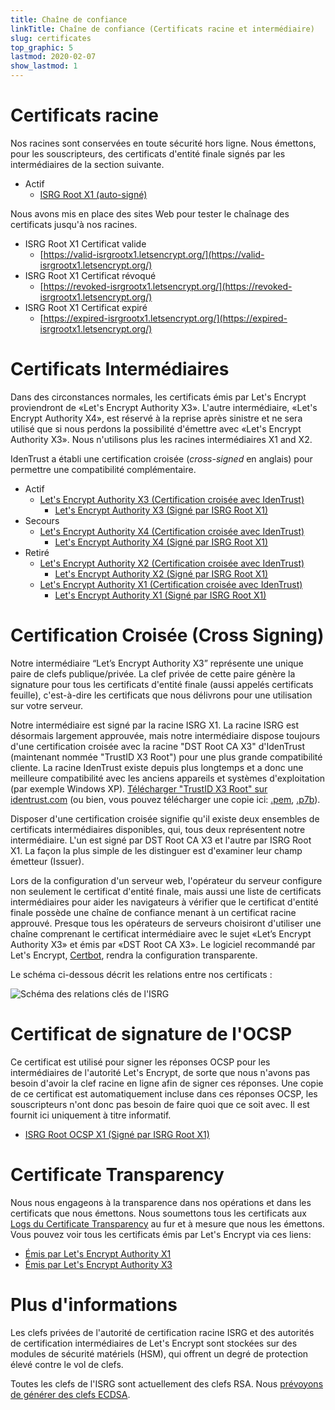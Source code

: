 ```yaml
---
title: Chaîne de confiance
linkTitle: Chaîne de confiance (Certificats racine et intermédiaire)
slug: certificates
top_graphic: 5
lastmod: 2020-02-07
show_lastmod: 1
---
```



# Certificats racine

Nos racines sont conservées en toute sécurité hors ligne. Nous émettons,  pour les souscripteurs, des certificats d'entité finale signés par les intermédiaires de la section suivante.

* Actif
  * [ISRG Root X1 (auto-signé)](/certs/isrgrootx1.pem.txt)

Nous avons mis en place des sites Web pour tester le chaînage des certificats jusqu'à nos racines.

* ISRG Root X1 Certificat valide
  * [https://valid-isrgrootx1.letsencrypt.org/](https://valid-isrgrootx1.letsencrypt.org/)
* ISRG Root X1 Certificat révoqué
  * [https://revoked-isrgrootx1.letsencrypt.org/](https://revoked-isrgrootx1.letsencrypt.org/)
* ISRG Root X1 Certificat expiré
  * [https://expired-isrgrootx1.letsencrypt.org/](https://expired-isrgrootx1.letsencrypt.org/)

# Certificats Intermédiaires

Dans des circonstances normales, les certificats émis par Let's Encrypt proviendront de «Let's Encrypt Authority X3». L'autre intermédiaire, «Let's Encrypt Authority X4», est réservé à la reprise après sinistre et ne sera utilisé que si nous perdons la possibilité d'émettre avec «Let's Encrypt Authority X3». Nous n'utilisons plus les racines intermédiaires X1 and X2.

IdenTrust a établi une certification croisée (*cross-signed* en anglais) pour permettre une compatibilité complémentaire. 

* Actif
  * [Let's Encrypt Authority X3 (Certification croisée avec IdenTrust)](/certs/lets-encrypt-x3-cross-signed.pem.txt)
    * [Let's Encrypt Authority X3 (Signé par ISRG Root X1)](/certs/letsencryptauthorityx3.pem.txt)
* Secours
  * [Let's Encrypt Authority X4 (Certification croisée avec IdenTrust)](/certs/lets-encrypt-x4-cross-signed.pem.txt)
    * [Let's Encrypt Authority X4 (Signé par ISRG Root X1)](/certs/letsencryptauthorityx4.pem.txt)
* Retiré
  * [Let's Encrypt Authority X2 (Certification croisée avec IdenTrust)](/certs/lets-encrypt-x2-cross-signed.pem.txt)
    * [Let's Encrypt Authority X2 (Signé par ISRG Root X1)](/certs/letsencryptauthorityx2.pem.txt)
  * [Let's Encrypt Authority X1 (Certification croisée avec IdenTrust)](/certs/lets-encrypt-x1-cross-signed.pem.txt)
    * [Let's Encrypt Authority X1 (Signé par ISRG Root X1)](/certs/letsencryptauthorityx1.pem.txt)

# Certification Croisée (Cross Signing)

Notre intermédiaire “Let’s Encrypt Authority X3” représente une unique paire de clefs publique/privée. La clef privée de cette paire génère la signature pour tous les certificats d'entité finale (aussi appelés certificats feuille), c'est-à-dire les certificats que nous délivrons pour une utilisation sur votre serveur.

Notre intermédiaire est signé par la racine ISRG X1. La racine ISRG est désormais largement approuvée, mais notre intermédiaire dispose toujours d'une certification croisée avec la racine "DST Root CA X3" d'IdenTrust (maintenant nommée "TrustID X3 Root") pour une plus grande compatibilité cliente. La racine IdenTrust existe depuis plus longtemps et a donc une meilleure compatibilité avec les anciens appareils et systèmes d'exploitation (par exemple Windows XP). [Télécharger "TrustID X3 Root" sur identrust.com](https://www.identrust.com/support/downloads) (ou bien, vous pouvez télécharger une copie ici: [.pem](/certs/trustid-x3-root.pem.txt), [.p7b](/certs/trustid-x3-root.p7b)).

Disposer d'une certification croisée signifie qu'il existe deux ensembles de certificats intermédiaires disponibles, qui, tous deux représentent notre intermédiaire. L'un est signé par DST Root CA X3 et l'autre par ISRG Root X1. La façon la plus simple de les distinguer est d'examiner leur champ émetteur (Issuer).

Lors de la configuration d'un serveur web, l'opérateur du serveur configure non seulement le
certificat d'entité finale, mais aussi une liste de certificats intermédiaires pour aider les navigateurs à vérifier que le certificat d'entité finale possède une chaîne de confiance menant à un certificat racine approuvé. Presque tous les opérateurs de serveurs choisiront d'utiliser une chaîne comprenant
le certificat intermédiaire avec le sujet «Let’s Encrypt Authority X3» et émis par «DST Root CA X3». Le logiciel recommandé par Let's Encrypt, [Certbot](https://certbot.org), rendra la configuration transparente.

Le schéma ci-dessous décrit les relations entre nos certificats :

![Schéma des relations clés de l'ISRG](/images/isrg-keys-2.png)

# Certificat de signature de l'OCSP

Ce certificat est utilisé pour signer les réponses OCSP pour les intermédiaires de l'autorité Let's Encrypt, de sorte que nous n'avons pas besoin d'avoir la clef racine en ligne afin de signer ces réponses. Une copie de ce certificat est automatiquement incluse dans ces réponses OCSP, les souscripteurs n'ont donc pas besoin de faire quoi que ce soit avec. Il est fournit ici uniquement à titre informatif.

* [ISRG Root OCSP X1 (Signé par ISRG Root X1)](/certs/isrg-root-ocsp-x1.pem.txt)

# Certificate Transparency

Nous nous engageons à la transparence dans nos opérations et dans les certificats que nous
émettons. Nous soumettons tous les certificats aux [Logs du Certificate Transparency](https://www.certificate-transparency.org/) au fur et à mesure que nous les émettons. Vous pouvez voir tous les certificats émis par Let's Encrypt via ces liens:

* [Émis par Let's Encrypt Authority X1](https://crt.sh/?Identity=%25&iCAID=7395)
* [Émis par Let's Encrypt Authority X3](https://crt.sh/?Identity=%25&iCAID=16418)

# Plus d'informations

Les clefs privées de l'autorité de certification racine ISRG et des autorités de certification intermédiaires de Let's Encrypt sont stockées sur des modules de sécurité matériels (HSM), qui offrent un degré de protection élevé contre le vol de clefs.

Toutes les clefs de l'ISRG sont actuellement des clefs RSA. Nous [prévoyons de générer des clefs ECDSA](/upcoming-features).
